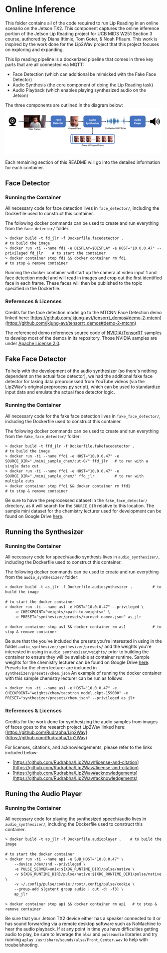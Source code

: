 # Online Inference

This folder contains all of the code required to run Lip Reading in an online scenario on the Jetson TX2. This component captures the online inference portion of the Jetson Lip Reading project for UCB MIDS W251 Section 3 course, authored by Diana Iftimie, Tom Goter, & Noah Pflaum. This work is inspired by the work done for the Lip2Wav project that this project focuses on exploring and expanding.

This lip reading pipeline is a dockerized pipeline that comes in three key parts that are all connected via MQTT:

 * Face Detection (which can additional be mimicked with the Fake Face Detector)
 * Audio Synthesis (the core component of doing the Lip Reading task)
 * Audio Playback (which enables playing synthesized audio on the Jetson)

The three components are outlined in the diagram below:
![PipelineDiagram](./PipelineDiagram.png)

Each remaining section of this README will go into the detailed information for each container.


## Face Detector

### Running the Container

All necessary code for face detection lives in `face_detector/`, including the Dockerfile used to construct this container. 

The following docker commands can be used to create and run everything from the `face_detector/` folder:
```
> docker build -t fd_jlr -f Dockerfile.facedetector .                                      # to build the image
> docker run -ti --name fd1 -e DISPLAY=$DISPLAY -e HOST="10.0.0.47" --privileged fd_jlr    # to start the container
> docker container stop fd1 && docker container rm fd1                                     # to stop & remove container
```

Running the docker container will start up the camera at video input 1 and face detection model and will read in images and crop out the first identified face in each frame. These faces will then be published to the topic specified in the Dockerfile. 

### References & Licenses

Credits for the face detection model go to the MTCNN Face Detection demo linked here: [https://github.com/jkjung-avt/tensorrt_demos#demo-2-mtcnn](https://github.com/jkjung-avt/tensorrt_demos#demo-2-mtcnn)

The referenced demo references source code of [NVIDIA/TensorRT](https://github.com/NVIDIA/TensorRT) samples to develop most of the demos in its repository. Those NVIDIA samples are under [Apache License 2.0](https://github.com/NVIDIA/TensorRT/blob/master/LICENSE).


## Fake Face Detector

To help with the development of the audio synthesizer (so there's nothing dependent on the actual face detector), we had the additional fake face detector for taking data preprocessed from YouTube videos (via the Lip2Wav's original preprocess.py script), which can be used to standardize input data and emulate the actual face detector logic. 

### Running the Container

All necessary code for the fake face detection lives in `fake_face_detector/`, including the Dockerfile used to construct this container.

The following docker commands can be used to create and run everything from the `fake_face_detector/` folder:
```
> docker build -t ffd_jlr -f Dockerfile.fakefacedetector .                                           # to build the image
> docker run -ti --name ffd1 -e HOST="10.0.0.47" -e SOURCE_DIR="./mini_sample_chem/cut-0/" ffd_jlr   # to run with a single data cut
> docker run -ti --name ffd1 -e HOST="10.0.0.47" -e SOURCE_DIR="./mini_sample_chem/" ffd_jlr         # to run with multiple cuts
> docker container stop ffd1 && docker container rm ffd1                                             # to stop & remove container
```

Be sure to have the preprocessed dataset in the `fake_face_detector/` directory, as it will search for the `SOURCE_DIR` relative to this location. The sample mini dataset for the chemistry lecturer used for development can be found on Google Drive [here](https://drive.google.com/drive/folders/1oYmKVGE3cIwWoTnhgZwPhifEY08a9_Kd?usp=sharing).


## Running the Synthesizer

### Running the Container

All necessary code for speech/audio synthesis lives in `audio_synthesizer/`, including the Dockerfile used to construct this container. 

The following docker commands can be used to create and run everything from the `audio_synthesizer/` folder:
```
> docker build -t as_jlr -f Dockerfile.audiosynthesizer .         # to build the image     

# to start the docker container               
> docker run -ti --name as1 -e HOST="10.0.0.47" --privileged \
	-e CHECKPOINT="weights/<path-to-weights>" \
	-e PRESET="synthesizer/presets/<preset-name>.json" as_jlr    

> docker container stop as1 && docker container rm as1            # to stop & remove container
```

Be sure that the you've included the presets you're interested in using in the folder `audio_synthesizer/synthesizer/presets/` and the weights you're interested in using in `audio_synthesizer/weights/` prior to building the container to ensure they will be available at container runtime. Sample weights for the chemistry lecturer can be found on Google Drive [here](https://drive.google.com/drive/folders/17NGz5Tp0wrLGV0Ub6pz_KMfCvo00O4eG?usp=sharing). Presets for the chem lecturer are included in `synthesizer/presets/chem.json` An example of running the docker container with this sample chemistry lecturer can be run as follows:

```
> docker run -ti --name as1 -e HOST="10.0.0.47" -e CHECKPOINT="weights/chem/tacotron_model.ckpt-159000" -e PRESET="synthesizer/presets/chem.json" --privileged as_jlr
```

### References & Licenses

Credits for the work done for synthesizing the audio samples from images of faces goes to the research project Lip2Wav linked here: [https://github.com/Rudrabha/Lip2Wav](https://github.com/Rudrabha/Lip2Wav)

For licenses, citations, and acknowledgements, please refer to the links included below:
* [https://github.com/Rudrabha/Lip2Wav#license-and-citation](https://github.com/Rudrabha/Lip2Wav#license-and-citation)
* [https://github.com/Rudrabha/Lip2Wav#acknowledgements](https://github.com/Rudrabha/Lip2Wav#acknowledgements)


## Runing the Audio Player

### Running the Container

All necessary code for playing the synthesized speech/audio lives in `audio_synthesizer/`, including the Dockerfile used to construct this container. 

```
> docker build -t ap_jlr -f Dockerfile.audioplayer .    # to build the image

# to start the docker container
> docker run -ti --name ap1 -e SUB_HOST="10.0.0.47" \
    --device /dev/snd --privileged \
    -e PULSE_SERVER=unix:${XDG_RUNTIME_DIR}/pulse/native \
    -v ${XDG_RUNTIME_DIR}/pulse/native:${XDG_RUNTIME_DIR}/pulse/native \
    -v ~/.config/pulse/cookie:/root/.config/pulse/cookie \
    --group-add $(getent group audio | cut -d: -f3) \
    ap_jlr

> docker container stop ap1 && docker container rm ap1   # to stop & remove container
```

Be sure that your Jetson TX2 device either has a speaker connected to it or has sound forwarding via a remote desktop software such as NoMachine to hear the audio playback. If at any point in time you have difficulties getting audio to play, be sure to leverage the `alsa` and `pulseaudio` libraries and try running `aplay /usr/share/sounds/alsa/Front_Center.wav` to help with troubelshooting.

